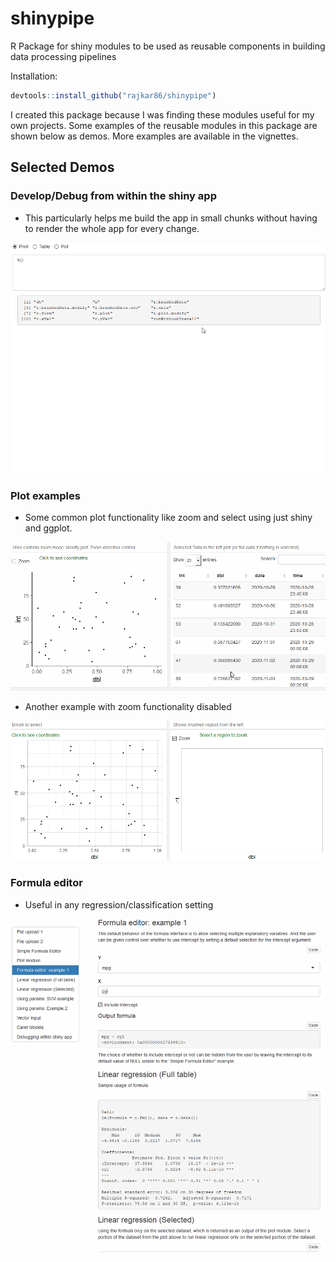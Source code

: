 # shinypipe
R Package for shiny modules to be used as reusable components in building data processing pipelines

Installation:
```r
devtools::install_github("rajkar86/shinypipe")
```

I created this package because I was finding these modules useful for my own projects. Some examples of the reusable modules in this package are shown below as demos. More examples are available in the vignettes.

## Selected Demos

### Develop/Debug from within the shiny app

- This particularly helps me build the app in small chunks without having to render the whole app for every change.

![debug](images/debug.gif)

### Plot examples
- Some common plot functionality like zoom and select using just shiny and ggplot.

![plot1](images/plot1.gif)

- Another example with zoom functionality disabled  

![plot2](images/plot2.gif)

### Formula editor
- Useful in any regression/classification setting

![formula](images/formula.gif)
